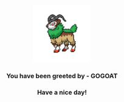 <p align="center">
            <img src="https://raw.githubusercontent.com/PokeAPI/sprites/master/sprites/pokemon/673.png" width="150" height="150">
          </p>
          <h3 align="center">You have been greeted by - <b>GOGOAT</b></h3>
          <h3 align="center">Have a nice day!</h3>
